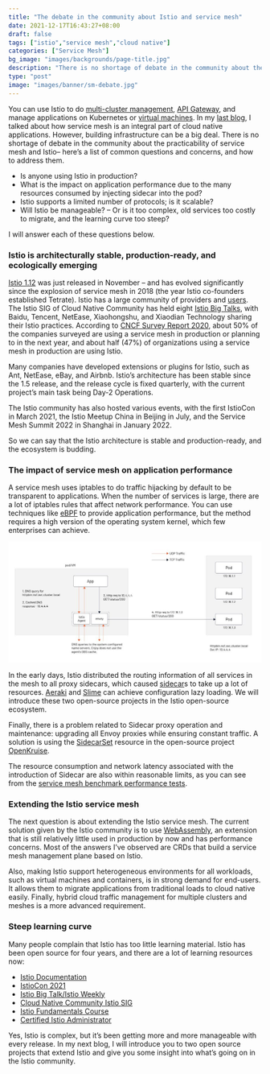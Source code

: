 ```yaml
---
title: "The debate in the community about Istio and service mesh"
date: 2021-12-17T16:43:27+08:00
draft: false
tags: ["istio","service mesh","cloud native"]
categories: ["Service Mesh"]
bg_image: "images/backgrounds/page-title.jpg"
description: "There is no shortage of debate in the community about the practicability of service mesh and Istio – here’s a list of common questions and concerns, and how to address them."
type: "post"
image: "images/banner/sm-debate.jpg"
---
```


You can use Istio to do [multi-cluster management](https://www.tetrate.io/blog/multicluster-management-with-kubernetes-and-istio/), [API Gateway](https://www.tetrate.io/blog/istio-servicemesh-api-gateway/), and manage applications on Kubernetes or [virtual machines](https://www.tetrate.io/blog/istio-18-a-virtual-machine-integration-odyssey/). In my [last blog](https://www.tetrate.io/blog/why-is-service-mesh-a-necessary-part-of-cloud-native/), I talked about how service mesh is an integral part of cloud native applications. However, building infrastructure can be a big deal. There is no shortage of debate in the community about the practicability of service mesh and Istio– here’s a list of common questions and concerns, and how to address them.

- Is anyone using Istio in production?
- What is the impact on application performance due to the many resources consumed by injecting sidecar into the pod?
- Istio supports a limited number of protocols; is it scalable?
- Will Istio be manageable? – Or is it too complex, old services too costly to migrate, and the learning curve too steep?

I will answer each of these questions below.

### Istio is architecturally stable, production-ready, and ecologically emerging

[Istio 1.12](https://www.tetrate.io/blog/istio-wasm-extensions-and-ecosystem/) was just released in November – and has evolved significantly since the explosion of service mesh in 2018 (the year Istio co-founders established Tetrate). Istio has a large community of providers and [users](https://istio.io/latest/about/case-studies/). The Istio SIG of Cloud Native Community has held eight [Istio Big Talks](https://cloudnative.to/sig-istio/big-talk/overview.html), with Baidu, Tencent, NetEase, Xiaohongshu, and Xiaodian Technology sharing their Istio practices. According to [CNCF Survey Report 2020](https://www.cncf.io/wp-content/uploads/2020/11/CNCF_Survey_Report_2020.pdf), about 50% of the companies surveyed are using a service mesh in production or planning to in the next year, and about half (47%) of organizations using a service mesh in production are using Istio.

Many companies have developed extensions or plugins for Istio, such as Ant, NetEase, eBay, and Airbnb. Istio’s architecture has been stable since the 1.5 release, and the release cycle is fixed quarterly, with the current project’s main task being Day-2 Operations. 

The Istio community has also hosted various events, with the first IstioCon in March 2021, the Istio Meetup China in Beijing in July, and the Service Mesh Summit 2022 in Shanghai in January 2022.

So we can say that the Istio architecture is stable and production-ready, and the ecosystem is budding.

### The impact of service mesh on application performance

A service mesh uses iptables to do traffic hijacking by default to be transparent to applications. When the number of services is large, there are a lot of iptables rules that affect network performance. You can use techniques like [eBPF](https://cloudnative.to/blog/how-ebpf-streamlines-the-service-mesh/) to provide application performance, but the method requires a high version of the operating system kernel, which few enterprises can achieve.

![Istio DNS](008i3skNly1gxgyfcfm5oj30sg0djmxt.jpg)

In the early days, Istio distributed the routing information of all services in the mesh to all proxy sidecars, which caused [sidecar](https://istio.io/latest/docs/reference/config/networking/sidecar/)s to take up a lot of resources. [Aeraki](https://github.com/aeraki-framework/aeraki) and [Slime](https://github.com/slime-io/slime) can achieve configuration lazy loading. We will introduce these two open-source projects in the Istio open-source ecosystem.

Finally, there is a problem related to Sidecar proxy operation and maintenance: upgrading all Envoy proxies while ensuring constant traffic. A solution is using the [SidecarSet](https://xie.infoq.cn/article/23ae6d3f0d0260b4797a708a0) resource in the open-source project [OpenKruise](https://github.com/openkruise/kruise).

The resource consumption and network latency associated with the introduction of Sidecar are also within reasonable limits, as you can see from the [service mesh benchmark performance tests](https://istio.io/latest/blog/2019/performance-best-practices/).

### Extending the Istio service mesh

The next question is about extending the Istio service mesh. The current solution given by the Istio community is to use [WebAssembly](https://www.tetrate.io/blog/istio-wasm-extensions-and-ecosystem/), an extension that is still relatively little used in production by now and has performance concerns. Most of the answers I’ve observed are CRDs that build a service mesh management plane based on Istio.

Also, making Istio support heterogeneous environments for all workloads, such as virtual machines and containers, is in strong demand for end-users. It allows them to migrate applications from traditional loads to cloud native easily. Finally, hybrid cloud traffic management for multiple clusters and meshes is a more advanced requirement.

### Steep learning curve

Many people complain that Istio has too little learning material. Istio has been open source for four years, and there are a lot of learning resources now:

- [Istio Documentation](https://istio.io/)
- [IstioCon 2021](https://events.istio.io/istiocon-2021/)
- [Istio Big Talk/Istio Weekly](https://github.com/tetratelabs/istio-weekly)
- [Cloud Native Community Istio SIG](https://cloudnative.to/sig-istio/)
- [Istio Fundamentals Course](https://academy.tetrate.io/courses/istio-fundamentals)
- [Certified Istio Administrator](https://academy.tetrate.io/courses/certified-istio-administrator)

Yes, Istio is complex, but it’s been getting more and more manageable with every release. In my next blog, I will introduce you to two open source projects that extend Istio and give you some insight into what’s going on in the Istio community.
